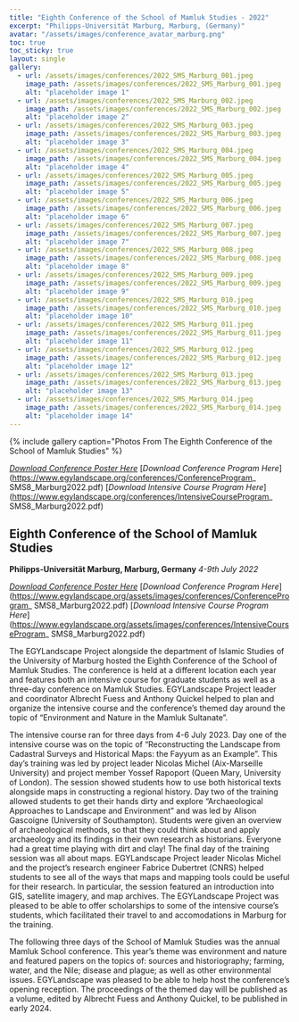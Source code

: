 ```yaml
---
title: "Eighth Conference of the School of Mamluk Studies - 2022"
excerpt: "Philipps-Universität Marburg, Marburg, (Germany)"
avatar: "/assets/images/conference_avatar_marburg.png"
toc: true
toc_sticky: true
layout: single
gallery:
  - url: /assets/images/conferences/2022_SMS_Marburg_001.jpeg
    image_path: /assets/images/conferences/2022_SMS_Marburg_001.jpeg
    alt: "placeholder image 1"
  - url: /assets/images/conferences/2022_SMS_Marburg_002.jpeg
    image_path: /assets/images/conferences/2022_SMS_Marburg_002.jpeg
    alt: "placeholder image 2"
  - url: /assets/images/conferences/2022_SMS_Marburg_003.jpeg
    image_path: /assets/images/conferences/2022_SMS_Marburg_003.jpeg
    alt: "placeholder image 3"
  - url: /assets/images/conferences/2022_SMS_Marburg_004.jpeg
    image_path: /assets/images/conferences/2022_SMS_Marburg_004.jpeg
    alt: "placeholder image 4"
  - url: /assets/images/conferences/2022_SMS_Marburg_005.jpeg
    image_path: /assets/images/conferences/2022_SMS_Marburg_005.jpeg
    alt: "placeholder image 5"
  - url: /assets/images/conferences/2022_SMS_Marburg_006.jpeg
    image_path: /assets/images/conferences/2022_SMS_Marburg_006.jpeg
    alt: "placeholder image 6"
  - url: /assets/images/conferences/2022_SMS_Marburg_007.jpeg
    image_path: /assets/images/conferences/2022_SMS_Marburg_007.jpeg
    alt: "placeholder image 7"
  - url: /assets/images/conferences/2022_SMS_Marburg_008.jpeg
    image_path: /assets/images/conferences/2022_SMS_Marburg_008.jpeg
    alt: "placeholder image 8"
  - url: /assets/images/conferences/2022_SMS_Marburg_009.jpeg
    image_path: /assets/images/conferences/2022_SMS_Marburg_009.jpeg
    alt: "placeholder image 9"
  - url: /assets/images/conferences/2022_SMS_Marburg_010.jpeg
    image_path: /assets/images/conferences/2022_SMS_Marburg_010.jpeg
    alt: "placeholder image 10"
  - url: /assets/images/conferences/2022_SMS_Marburg_011.jpeg
    image_path: /assets/images/conferences/2022_SMS_Marburg_011.jpeg
    alt: "placeholder image 11"
  - url: /assets/images/conferences/2022_SMS_Marburg_012.jpeg
    image_path: /assets/images/conferences/2022_SMS_Marburg_012.jpeg
    alt: "placeholder image 12"
  - url: /assets/images/conferences/2022_SMS_Marburg_013.jpeg
    image_path: /assets/images/conferences/2022_SMS_Marburg_013.jpeg
    alt: "placeholder image 13"
  - url: /assets/images/conferences/2022_SMS_Marburg_014.jpeg
    image_path: /assets/images/conferences/2022_SMS_Marburg_014.jpeg
    alt: "placeholder image 14"
---
```


{% include gallery caption="Photos From The Eighth Conference of the School of Mamluk Studies" %}

[*Download Conference Poster Here*](https://www.egylandscape.org/conferences/School_Mamluk_Studies_Poster_A4.jpeg)
[*Download Conference Program Here*](https://www.egylandscape.org/conferences/ConferenceProgram_ SMS8_Marburg2022.pdf)
[*Download Intensive Course Program Here*](https://www.egylandscape.org/conferences/IntensiveCourseProgram_ SMS8_Marburg2022.pdf)

## Eighth Conference of the School of Mamluk Studies
**Philipps-Universität Marburg, Marburg, Germany**
*4-9th July 2022*

[*Download Conference Poster Here*](https://www.egylandscape.org/assets/images/conferences/School_Mamluk_Studies_Poster_A4.jpeg)
[*Download Conference Program Here*](https://www.egylandscape.org/assets/images/conferences/ConferenceProgram_ SMS8_Marburg2022.pdf)
[*Download Intensive Course Program Here*](https://www.egylandscape.org/assets/images/conferences/IntensiveCourseProgram_ SMS8_Marburg2022.pdf)

The EGYLandscape Project alongside the department of Islamic Studies of the University of Marburg hosted the Eighth Conference of the School of Mamluk Studies. The conference is held at a different location each year and features both an intensive course for graduate students as well as a three-day conference on Mamluk Studies. EGYLandscape Project leader and coordinator Albrecht Fuess and Anthony Quickel helped to plan and organize the intensive course and the conference’s themed day around the topic of “Environment and Nature in the Mamluk Sultanate”. 

The intensive course ran for three days from 4-6 July 2023. Day one of the intensive course was on the topic of “Reconstructing the Landscape from Cadastral Surveys and Historical Maps: the Fayyum as an Example”. This day’s training was led by project leader Nicolas Michel (Aix-Marseille University) and project member Yossef Rapoport (Queen Mary, University of London). The session showed students how to use both historical texts alongside maps in constructing a regional history. Day two of the training allowed students to get their hands dirty and explore “Archaeological Approaches to Landscape and Environment” and was led by Alison Gascoigne (University of Southampton). Students were given an overview of archaeological methods, so that they could think about and apply archaeology and its findings in their own research as historians. Everyone had a great time playing with dirt and clay! The final day of the training session was all about maps. EGYLandscape Project leader Nicolas Michel and the project’s research engineer Fabrice Dubertret (CNRS) helped students to see all of the ways that maps and mapping tools could be useful for their research. In particular, the session featured an introduction into GIS, satellite imagery, and map archives. The EGYLandscape Project was pleased to be able to offer scholarships to some of the intensive course’s students, which facilitated their travel to and accomodations in Marburg for the training. 

The following three days of the School of Mamluk Studies was the annual Mamluk School conference. This year’s theme was environment and nature and featured papers on the topics of: sources and historiography; farming, water, and the Nile; disease and plague; as well as other environmental issues. EGYLandscape was pleased to be able to help host the conference’s opening reception. The proceedings of the themed day will be published as a volume, edited by Albrecht Fuess and Anthony Quickel, to be published in early 2024.
